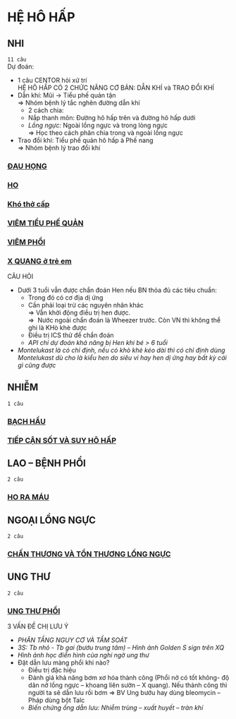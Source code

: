 # HỆ HÔ HẤP  
## NHI  
`11 câu`  
Dự đoán:  
- 1 câu CENTOR hỏi xử trí  
HỆ HÔ HẤP CÓ 2 CHỨC NĂNG CƠ BẢN: DẪN KHÍ và TRAO ĐỔI KHÍ  
- Dẫn khí: Mũi -> Tiểu phế quản tận    
=> Nhóm bệnh lý tắc nghẽn đường dẫn khí  
	- 2 cách chia:  
	- Nắp thanh môn: Đường hô hấp trên và đường hô hấp dưới  
	- _Lồng ngực:_ Ngoài lồng ngực và trong lòng ngực    
=> Học theo cách phân chia trong và ngoài lồng ngực  
- Trao đổi khí: Tiểu phế quản hô hấp à Phế nang    
=> Nhóm bệnh lý trao đổi khí  
  
### [ĐAU HỌNG](./UMP/BM%20NHI/BM%20NHI%20-%20Tot%20nghiep/HO%20HAP/%C4%90AU%20H%E1%BB%8CNG.md)  
### [HO](./UMP/BM%20NHI/BM%20NHI%20-%20Tot%20nghiep/HO%20HAP/HO.md)  
### [Khó thở cấp](../../100%20Reference%20notes/Kh%C3%B3%20th%E1%BB%9F%20c%E1%BA%A5p.md)  
### [VIÊM TIỂU PHẾ QUẢN](./UMP/BM%20NHI/BM%20NHI%20-%20Tot%20nghiep/HO%20HAP/VI%C3%8AM%20TI%E1%BB%82U%20PH%E1%BA%BE%20QU%E1%BA%A2N.md)  
### [VIÊM PHỔI](./UMP/BM%20NHI/BM%20NHI%20-%20Tot%20nghiep/HO%20HAP/VI%C3%8AM%20PH%E1%BB%94I.md)  
### [X QUANG ở trẻ em](./UMP/BM%20NHI/BM%20NHI%20-%20Tot%20nghiep/HO%20HAP/X%20QUANG%20%E1%BB%9F%20tr%E1%BA%BB%20em.md)  
  
CÂU HỎI  
- Dưới 3 tuổi vẫn được chẩn đoán Hen nếu BN thỏa đủ các tiêu chuẩn:  
	- Trong đó có cơ địa dị ứng  
	- Cần phải loại trừ các nguyên nhân khác  
	=> Vẫn khời động điều trị hen được.  
	=>  Nước ngoài chẩn đoán là Wheezer trước. Còn VN thì không thể ghi là KHò khè được  
	- Điều trị ICS thử để chẩn đoán  
	- _API chỉ dự đoán khả năng bị Hen khi bé > 6 tuổi_  
- _Montelukast là có chỉ định, nếu có khò khè kéo dài thì có chỉ định dùng Montelukast dù cho là kiểu hen do siêu vi hay hen dị ứng hay bất kỳ cái gì cũng được_  
  
## NHIỄM  
`1 câu`  
### [BẠCH HẦU](./UMP/BM%20NHI%E1%BB%84M/B%E1%BA%A0CH%20H%E1%BA%A6U.md)  
### [TIẾP CẬN SỐT VÀ SUY HÔ HẤP](./UMP/BM%20NHI%E1%BB%84M/TI%E1%BA%BEP%20C%E1%BA%ACN%20S%E1%BB%90T%20V%C3%80%20SUY%20H%C3%94%20H%E1%BA%A4P.md)  
  
## LAO – BỆNH PHỔI  
`2 câu`  
### [HO RA MÁU](./UMP/BM%20Lao%20ph%E1%BB%95i/HO%20RA%20M%C3%81U%20(lao).md)    
  
## NGOẠI LỒNG NGỰC  
`2 câu`  
### [CHẤN THƯƠNG VÀ TỔN THƯƠNG LỒNG NGỰC](./UMP/BM%20Ngoai%20LN/CH%E1%BA%A4N%20TH%C6%AF%C6%A0NG%20V%C3%80%20T%E1%BB%94N%20TH%C6%AF%C6%A0NG%20L%E1%BB%92NG%20NG%E1%BB%B0C.md)  
  
## UNG THƯ  
`2 câu`  
### [UNG THƯ PHỔI](./UMP/BM%20Ung%20b%C6%B0%E1%BB%9Bu/UNG%20TH%C6%AF%20PH%E1%BB%94I.md)  
3 VẤN ĐỀ CHỊ LƯU Ý  
- _PHÂN TẦNG NGUY CƠ VÀ TẦM SOÁT_  
- _3S: Tb nhỏ - Tb gai (bướu trung tâm) – Hình ảnh Golden S sign trên XQ_  
- _Hình ảnh học điển hình của nghi ngờ ung thư_  
- Đặt dẫn lưu màng phổi khi nào?  
	- Điều trị đặc hiệu  
	- Đánh giá khả năng bơm xơ hóa thành công (Phổi nở có tốt không- độ dãn nở lồng ngực – khoang liên sườn – X quang). Nếu thành công thì người ta sẽ dẫn lưu rồi bơm => BV Ung bướu hay dùng bleomycin – Pháp dùng bột Talc  
	- _Biến chứng ống dẫn lưu: Nhiễm trùng – xuất huyết – tràn khí_